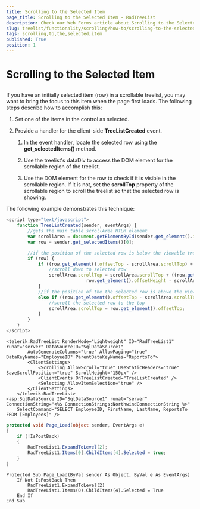 ```yaml
---
title: Scrolling to the Selected Item
page_title: Scrolling to the Selected Item - RadTreeList
description: Check our Web Forms article about Scrolling to the Selected Item.
slug: treelist/functionality/scrolling/how-to/scrolling-to-the-selected-item
tags: scrolling,to,the,selected,item
published: True
position: 1
---
```


# Scrolling to the Selected Item



## 

If you have an initially selected item (row) in a scrollable treelist, you may want to bring the focus to this item when the page first loads. The following steps describe how to accomplish this:

1. Set one of the items in the control as selected.

1. Provide a handler for the client-side **TreeListCreated** event.

	1. In the event handler, locate the selected row using the **get_selectedItems()** method.

	1. Use the treelist's dataDiv to access the DOM element for the scrollable region of the treelist.

	1. Use the DOM element for the row to check if it is visible in the scrollable region. If it is not, set the **scrollTop** property of the scrollable region to scroll the treelist so that the selected row is showing.

The following example demonstrates this technique:

````JavaScript
<script type="text/javascript">
	function TreeListCreated(sender, eventArgs) {
		//gets the main table scrollArea HTLM element  
		var scrollArea = document.getElementById(sender.get_element().id + "_rtlData");
		var row = sender.get_selectedItems()[0];

		//if the position of the selected row is below the viewable treelist area  
		if (row) {
			if ((row.get_element().offsetTop - scrollArea.scrollTop) + row.get_element().offsetHeight + 20 > scrollArea.offsetHeight) {
				//scroll down to selected row  
				scrollArea.scrollTop = scrollArea.scrollTop + ((row.get_element().offsetTop - scrollArea.scrollTop) +
							  row.get_element().offsetHeight - scrollArea.offsetHeight) + row.get_element().offsetHeight;
			}
			//if the position of the the selected row is above the viewable treelist area  
			else if ((row.get_element().offsetTop - scrollArea.scrollTop) < 0) {
				//scroll the selected row to the top  
				scrollArea.scrollTop = row.get_element().offsetTop;
			}
		}
	}
</script>
````





````ASPNET
<telerik:RadTreeList RenderMode="Lightweight" ID="RadTreeList1" runat="server" DataSourceID="SqlDataSource1"
		AutoGenerateColumns="true" AllowPaging="true" DataKeyNames="EmployeeID" ParentDataKeyNames="ReportsTo">
		<ClientSettings>
			<Scrolling AllowScroll="true" UseStaticHeaders="true" SaveScrollPosition="true" ScrollHeight="150px" />
			<ClientEvents OnTreeListCreated="TreeListCreated" />
			<Selecting AllowItemSelection="true" />
		</ClientSettings>
	</telerik:RadTreeList>
<asp:SqlDataSource ID="SqlDataSource1" runat="server" ConnectionString="<%$ ConnectionStrings:NorthwindConnectionString %>"
	SelectCommand="SELECT EmployeeID, FirstName, LastName, ReportsTo FROM [Employees]" />
````
````C#
protected void Page_Load(object sender, EventArgs e)
{
	if (!IsPostBack)
	{
		RadTreeList1.ExpandToLevel(2);
		RadTreeList1.Items[0].ChildItems[4].Selected = true;
	}
}
````
````VB.NET
Protected Sub Page_Load(ByVal sender As Object, ByVal e As EventArgs)
	If Not IsPostBack Then
		RadTreeList1.ExpandToLevel(2)
		RadTreeList1.Items(0).ChildItems(4).Selected = True
	End If
End Sub
````

